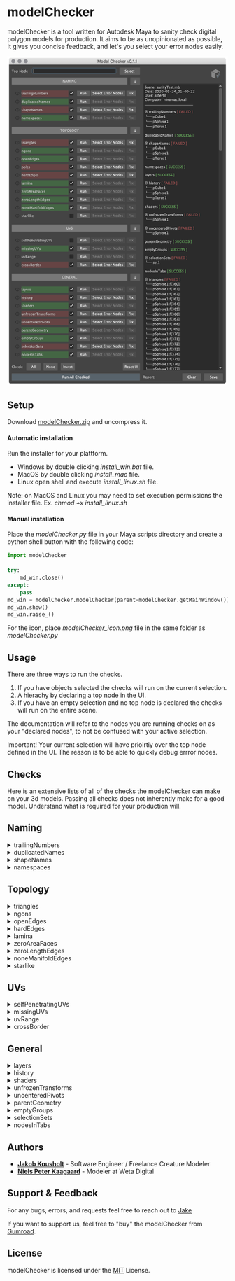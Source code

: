 # modelChecker

modelChecker is a tool written for Autodesk Maya to sanity check digital polygon models for production. It aims to be as unopinionated as possible, It gives you concise feedback, and let's you select your error nodes easily.

![modelChecker](https://github.com/AlbertoGZ-dev/modelChecker/blob/master/website/img/modelChecker_v0.1.1.png)

## Setup

Download <a href="https://github.com/AlbertoGZ-dev/modelChecker/archive/master.zip">modelChecker.zip</a> and uncompress it.

#### Automatic installation

Run the installer for your plattform.

- Windows by double clicking *install_win.bat* file.
- MacOS by double clicking *install_mac* file.
- Linux open shell and execute *install_linux.sh* file.

Note: on MacOS and Linux you may need to set execution permissions the installer file. Ex. *chmod +x install_linux.sh*


#### Manual installation

Place the *modelChecker.py* file in your Maya scripts directory and create a python shell button with the following code:

```python
import modelChecker

try:
    md_win.close()
except:
    pass
md_win = modelChecker.modelChecker(parent=modelChecker.getMainWindow())
md_win.show()
md_win.raise_()
```

For the icon, place *modelChecker_icon.png* file in the same folder as *modelChecker.py*


## Usage

There are three ways to run the checks.

1. If you have objects selected the checks will run on the current selection.
2. A hierachy by declaring a top node in the UI.
3. If you have an empty selection and no top node is declared the checks will run on the entire scene.

The documentation will refer to the nodes you are running checks on as your "declared nodes", to not be confused with your active selection.

Important! Your current selection will have prioirtiy over the top node defined in the UI. The reason is to be able to quickly debug errror nodes.

## Checks

Here is an extensive lists of all of the checks the modelChecker can make on your 3d models. Passing all checks does not inherently make for a good model. Understand what is required for your production will.

## Naming

<details>
    <summary>trailingNumbers</summary>
        <p>Returns any node with name ends in any number from 0 to 9.</p>
        <img src="https://github.com/AlbertoGZ-dev/modelChecker/blob/master/website/img/modelChecker_trailingNumbers.png">
</details>

<details>
    <summary>duplicatedNames</summary>
        <p>Returns any node within the hierachy that is not uniquely named</p>
</details>

<details>
    <summary>shapeNames</summary>
        <p>Returns shape nodes which does not follow the naming convention of transformNode+"Shape"</p>
        <img src="https://github.com/AlbertoGZ-dev/modelChecker/blob/master/website/img/modelChecker_shapeNames.png">

</details>

<details>
    <summary>namespaces</summary>
        <p>Returns nodes that are not in the global name space</p>
        <img src="https://github.com/AlbertoGZ-dev/modelChecker/blob/master/website/img/modelChecker_namespaces.png">
</details>

## Topology

<details>
    <summary>triangles</summary>
        <p>Will return a list of traingles</p>
        <img src="https://github.com/AlbertoGZ-dev/modelChecker/blob/master/website/img/modelChecker_triangles.png">
</details>

<details>
    <summary>ngons</summary>
        <p>Will return a list of Ngons</p>
        <img src="https://github.com/AlbertoGZ-dev/modelChecker/blob/master/website/img/modelChecker_ngons.png">
</details>

<details>
    <summary>openEdges</summary>
        <p>Will return any Edge that is connected to onyl one face</p>
        <img src="https://github.com/AlbertoGZ-dev/modelChecker/blob/master/website/img/modelChecker_openEdges.png">
</details>

<details>
    <summary>hardEdges</summary>
        <p>Will return any edges that does not have softened normals</p>
        <img src="https://github.com/AlbertoGZ-dev/modelChecker/blob/master/website/img/modelChecker_hardEdges.png">
</details>

<details>
    <summary>lamina</summary>
        <p>Returns lamina faces</p>
</details>

<details>
    <summary>zeroAreaFaces</summary>
        <p>No description</p>
</details>

<details>
    <summary>zeroLengthEdges</summary>
        <p>Returns edges which has a length less than 0.000001 units</p>
</details>

<details>
    <summary>noneManifoldEdges</summary>
        <p>No description</p>
</details>

<details>
    <summary>starlike</summary>
        <p>No description</p>
</details>

## UVs

<details>
    <summary>selfPenetratingUVs</summary>
        <p>No description</p>
</details>

<details>
    <summary>missingUVs</summary>
        <p>Returns any polygon object that not have UVs</p>
</details>

<details>
    <summary>uvRange</summary>
        <p>No description</p>
</details>

<details>
    <summary>crossBorder</summary>
        <p>No description</p>
</details>

## General

<details>
    <summary>layers </summary>
        <p>Checks if exists display layers</p>
</details>

<details>
    <summary>history</summary>
        <p>Returns any object it have construction history.</p>
</details>

<details>
    <summary>shaders</summary>
        <p>No description</p>
</details>

<details>
    <summary>unfrozenTransforms</summary>
        <p>Returns any object with values for translate and rotate different to 0,0,0 and for scale different to 1,1,1</p>
</details>

<details>
    <summary>uncenteredPivots</summary>
            <p>returns any object with pivot values different to world origin (0,0,0). Fix sets to 0,0,0 all pivots.</p>
</details>

<details>
    <summary>parentGeometry</summary>
        <p>No description</p>
</details>

<details>
    <summary>emptyGroups</summary>
        <p>Return any exsting empty group. Fix will remove all empty groups</p>
</details>

<details>
    <summary>selectionSets</summary>
        <p>Checks if exists user selection sets. Fix will remove all user selection sets.</p>
</details>

<details>
    <summary>nodesInTabs</summary>
        <p>Returns any object with nodes loaded in Node Editor, that produces MayaNodesInTabs output node. Fix will close all tabs in Node Editor</p>
</details>

## Authors

- [**Jakob Kousholt**](https://www.linkedin.com/in/jakejk/) - Software Engineer / Freelance Creature Modeler
- [**Niels Peter Kaagaard**](https://www.linkedin.com/in/niels-peter-kaagaard-146b8a13) - Modeler at Weta Digital

## Support & Feedback

For any bugs, errors, and requests feel free to reach out to [Jake](mailto:jakobjk@gmail.com)

If you want to support us, feel free to "buy" the modelChecker from [Gumroad](https://gumroad.com/l/PGuOu).

## License

modelChecker is licensed under the [MIT](https://rem.mit-license.org/) License.
